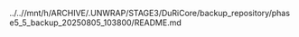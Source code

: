 ../..//mnt/h/ARCHIVE/.UNWRAP/STAGE3/DuRiCore/backup_repository/phase5_5_backup_20250805_103800/README.md